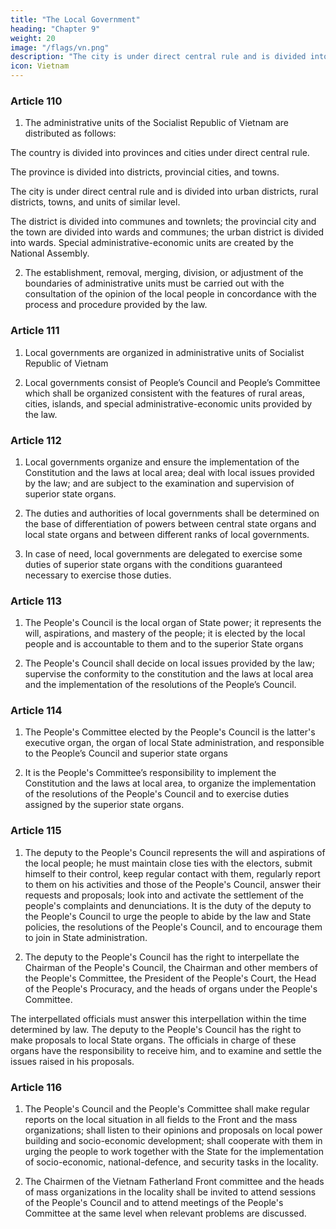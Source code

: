 ```yaml
---
title: "The Local Government"
heading: "Chapter 9"
weight: 20
image: "/flags/vn.png"
description: "The city is under direct central rule and is divided into urban districts, rural districts towns, and units of similar level"
icon: Vietnam
---
```



### Article 110

1. The administrative units of the Socialist Republic of Vietnam are distributed as follows:

The country is divided into provinces and cities under direct central rule.

The province is divided into districts, provincial cities, and towns. 

The city is under direct central rule and is divided into urban districts, rural districts,
towns, and units of similar level.

The district is divided into communes and townlets; the provincial city and the town are divided into wards and communes; the urban district is divided into wards. Special administrative-economic units are created by the National Assembly.

2. The establishment, removal, merging, division, or adjustment of the boundaries of administrative units must be carried out with the consultation of the opinion of the local people in concordance with the process and procedure provided by the law.


### Article 111

1. Local governments are organized in administrative units of Socialist Republic of Vietnam

2. Local governments consist of People’s Council and People’s Committee which shall be organized consistent with the features of rural areas, cities, islands, and special administrative-economic units provided by the law.


### Article 112

1. Local governments organize and ensure the implementation of the Constitution and the laws at local area; deal with local issues provided by the law; and are subject to the examination and supervision of superior state organs.

2. The duties and authorities of local governments shall be determined on the base of differentiation of powers between central state organs and local state organs and between different ranks of local governments.

3. In case of need, local governments are delegated to exercise some duties of superior state organs with the conditions guaranteed necessary to exercise those duties.


### Article 113

1. The People's Council is the local organ of State power; it represents the will, aspirations, and mastery of the people; it is elected by the local people and is accountable to them and to the superior State organs

2. The People's Council shall decide on local issues provided by the law; supervise the conformity to the constitution and the laws at local area and the implementation of the resolutions of the People’s Council.


### Article 114

1. The People's Committee elected by the People's Council is the latter's executive organ, the organ of local State administration, and responsible to the People’s Council and superior state organs

2. It is the People's Committee’s responsibility to implement the Constitution and the laws at local area, to organize the implementation of the resolutions of the People's Council and to exercise duties assigned by the superior state organs.


### Article 115

1. The deputy to the People's Council represents the will and aspirations of the local people; he must maintain close ties with the electors, submit himself to their control, keep regular contact with them, regularly report to them on his activities and those of the People's Council, answer their requests and proposals; look into and activate the settlement of the people's complaints and denunciations. It is the duty of the deputy to the People's Council to urge the people to abide by the law and State policies, the resolutions of the People's Council, and to encourage them to join in State administration.

2. The deputy to the People's Council has the right to interpellate the Chairman of the People's Council, the Chairman and other members of the People's Committee, the President of the People's Court, the Head of the People's Procuracy, and the heads of organs under the People's Committee.

The interpellated officials must answer this interpellation within the time determined by law. The deputy to the People's Council has the right to make proposals to local State organs. The officials in charge of these organs have the responsibility to receive him, and to examine and settle the issues raised in his proposals.


### Article 116

1. The People's Council and the People's Committee shall make regular reports on the local situation in all fields to the Front and the mass organizations; shall listen to their opinions and proposals on local power building and socio-economic development; shall cooperate with them in urging the people to work together with the State for the implementation of socio-economic, national-defence, and security tasks in the locality.

2. The Chairmen of the Vietnam Fatherland Front committee and the heads of mass organizations in the locality shall be invited to attend sessions of the People's Council and to attend meetings of the People's Committee at the same level when relevant problems are discussed.
